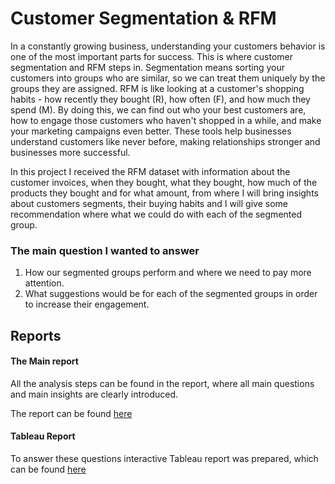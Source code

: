 # Customer Segmentation & RFM

In a constantly growing business, understanding your customers behavior is one of the most important parts for success. This is where customer segmentation and RFM steps in. Segmentation means sorting your customers into groups who are similar, so we can treat them uniquely by the groups they are assigned. RFM is like looking at a customer's shopping habits - how recently they bought (R), how often (F), and how much they spend (M). By doing this, we can find out who your best customers are, how to engage those customers who haven't shopped in a while, and make your marketing campaigns even better. These tools help businesses understand customers like never before, making relationships stronger and businesses more successful.

In this project I received the RFM dataset with information about the customer invoices, when they bought, what they bought, how much of the products they bought and for what amount, from where I will bring insights about customers segments, their buying habits and I will give some recommendation where what we could do with each of the segmented group.

### The main question I wanted to answer 

1. How our segmented groups perform and where we need to pay more attention.
2. What suggestions would be for each of the segmented groups in order to increase their engagement.

## Reports

#### The Main report
  All the analysis steps can be found in the report, where all main questions and main insights are clearly introduced.

  The report can be found [here](https://docs.google.com/document/d/1c-5bAay8yI6bW4WMMoqC5zsYpeIB-k1IL4oq3Lx4Ahw/edit)

#### Tableau Report

  To answer these questions interactive Tableau report was prepared, which can be found [here](https://public.tableau.com/app/profile/linas.sutkaitis/viz/RFMDashboard-Gradedtask/RFMDashbaord#1)

